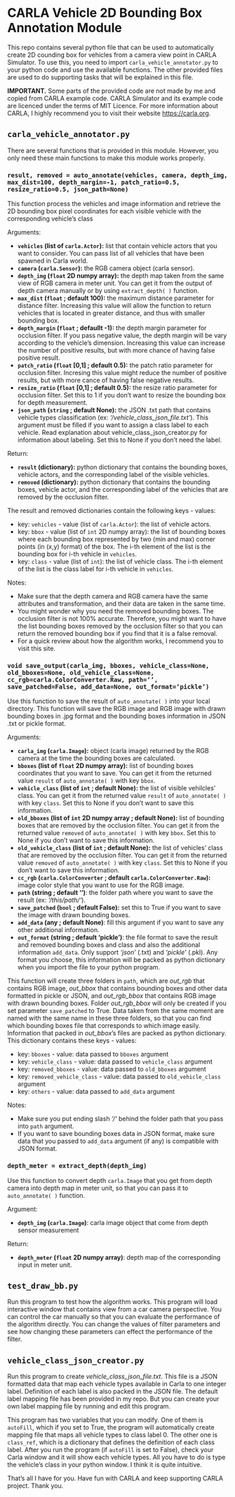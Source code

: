 # CARLA Vehicle 2D Bounding Box Annotation Module

This repo contains several python file that can be used to automatically create 2D counding box for vehicles from a camera view point in CARLA Simulator. To  use this, you need to import `carla_vehicle_annotator.py` to your python code and use the available functions. The other provided files are used to do supporting tasks that will be explained in this file.

**IMPORTANT.** Some parts of the provided code are not made by me and copied from CARLA example code. CARLA Simulator and its example code are licenced under the terms of MIT Licence. For more information about CARLA, I highly recommend you to visit their website https://carla.org.

## `carla_vehicle_annotator.py`

There are several functions that is provided in this module. However, you only need these main functions to make this module works properly.

### `result, removed = auto_annotate(vehicles, camera, depth_img, max_dist=100, depth_margin=-1, patch_ratio=0.5, resize_ratio=0.5, json_path=None)`

This function process the vehicles and image information and retrieve the 2D bounding box pixel coordinates for each visible vehicle with the corresponding vehicle’s class

Arguments:
- **`vehicles` (list of `carla.Actor`):** list that contain vehicle actors that you want to consider. You can pass list of all vehicles that have been spawned in Carla world.
- **`camera` (`carla.Sensor`):** the RGB camera object (carla sensor).
- **`depth_img` (`float` 2D numpy array):** the depth map taken from the same view of RGB camera in meter unit. You can get it from the output of depth camera manually or by using `extract_depth( )` function.
- **`max_dist` (`float` ; default 100):** the maximum distance parameter for distance filter. Increasing this value will allow the function to return vehicles that is located in greater distance, and thus with smaller bounding box. 
- **`depth_margin` (`float` ; defaullt -1):** the depth margin parameter for occlusion filter. If you pass negative value, the depth margin will be vary according to the vehicle’s dimension. Increasing this value can increase the number of positive results, but with more chance of having false positive result.
- **`patch_ratio` (`float` [0,1] ; default 0.5):** the patch ratio parameter for occlusion filter. Incresing this value might reduce the number of positive results, but with more cance of having false negative results.
- **`resize_ratio` (`float` [0,1] ; default 0.5):** the resize ratio parameter for occlusion filter. Set this to 1 if you don’t want to resize the bounding box for depth measurement.
- **`json_path` (`string` ; default None):** the JSON .txt path that contains vehicle types classification (ex: *‘/vehicle_class_json_file.txt’*). This argument must be filled if you want to assign a class label to each vehicle. Read explanation about vehicle_class_json_creator.py for information about labeling. Set this to None if you don’t need the label.

Return:
- **`result` (dictionary):** python dictionary that contains the bounding boxes, vehicle actors, and the corresponding label of the visible vehicles.
- **`removed` (dictionary):** python dictionary that contains the bounding boxes, vehicle actor, and the corresponding label of the vehicles that are removed by the occlusion filter. 

The result and removed dictionaries contain the following keys - values:
- key: `vehicles` - value (list of `carla.Actor`): the list of vehicle actors.
- key: `bbox` - value (list of `int` 2D numpy array): the list of bounding boxes where each bounding box represented by two (min and max) corner points (in (x,y) format) of the box. The i-th element of the list is the bounding box for i-th vehicle in `vehicles`.
- key: `class` - value (list of `int`): the list of vehicle class. The i-th element of the list is the class label for i-th vehicle in `vehicles`.

Notes:
- Make sure that the depth camera and RGB camera have the same attributes and transformation, and their data are taken in the same time.
- You might wonder why you need the removed bounding boxes. The occlusion filter is not 100% accurate. Therefore, you might want to have the list bounding boxes removed by the occlusion filter so that you can return the removed bounding box if you find that it is a false removal.
- For a quick review about how the algorithm works, I recommend you to visit this site.

### `void save_output(carla_img, bboxes, vehicle_class=None, old_bboxes=None, old_vehicle_class=None, cc_rgb=carla.ColorConverter.Raw, path=‘’, save_patched=False, add_data=None, out_format=‘pickle’)`

Use this function to save the result of `auto_annotate( )` into your local directory. This function will save the RGB image and RGB image with drawn bounding boxes in .jpg format and the bounding boxes information in JSON .txt or pickle format.

Arguments:
- **`carla_img` (`carla.Image`):** object (carla image) returned by the RGB camera at the time the bounding boxes are calculated.
- **`bboxes` (list of `float` 2D numpy array):** list of bounding boxes coordinates that you want to save. You can get it from the returned value `result` of `auto_annotate( )` with key `bbox`.
- **`vehicle_class` (list of `int` ; default None):** the list of visible vehilcles’ class. You can get it from the returned value `result` of `auto_annotate( )` with key `class`. Set this to None if you don’t want to save this information. 
- **`old_bboxes` (list of `int` 2D numpy array ; default None):** list of bounding boxes that are removed by the occlusion filter. You can get it from the returned value `removed` of `auto_annotate( )` with key `bbox`. Set this to None if you don’t want to save this information.
- **`old_vehicle_class` (list of `int` ; default None):** the list of vehicles’ class that are removed by the occlusion filter. You can get it from the returned value `removed` of `auto_annotate( )` with key `class`. Set this to None if you don’t want to save this information.
- **`cc_rgb` (`carla.ColorConverter` ; default `carla.ColorConverter.Raw`):** image color style that you want to use for the RGB image.
- **`path` (string ; default ‘’)**: the folder path where you want to save the result (ex: *‘/this/path/‘*).
- **`save_patched` (`bool` ; default False):** set this to True if you want to save the image with drawn bounding boxes.
- **`add_data` (any ; default None)**: fill this argument if you want to save any other additional information.
- **`out_format` (string ; default ‘pickle’)**: the file format to save the result and removed bounding boxes and class and also the additional information `add_data`. Only support *‘json’* (.txt) and *‘pickle’* (.pkl). Any format you choose, this information will be packed as python dictionary when you import the file to your python program.

This function will create three folders in `path`, which are *out_rgb* that contains RGB image, *out_bbox* that contains bounding boxes and other data formatted in pickle or JSON, and *out_rgb_bbox* that contains RGB image with drawn bounding boxes. Folder *out_rgb_bbox* will only be created if you set parameter `save_patched` to True. Data taken from the same moment are named with the same name in these three folders, so that you can find which bounding boxes file that corresponds to which image easily. Information that packed in *out_bbox*’s files are packed as python dictionary. This dictionary contains these keys - values:
- key: `bboxes` - value: data passed to `bboxes` argument
- key: `vehicle_class` - value: data passed to `vehicle_class` argument
- key: `removed_bboxes` - value: data passed to `old_bboxes` argument
- key: `removed_vehicle_class` - value: data passed to `old_vehicle_class` argument
- key: `others` - value: data passed to `add_data` argument

Notes:
- Make sure you put ending slash *‘/‘* behind the folder path that you pass into `path` argument.
- If you want to save bounding boxes data in JSON format, make sure data that you passed to `add_data` argument (if any) is compatible with JSON format.

### `depth_meter = extract_depth(depth_img)`

Use this function to convert depth `carla.Image` that you get from depth camera into depth map in meter unit, so that you can pass it to `auto_annotate( )` function.

Argument:
- **`depth_img` (`carla.Image`)**: carla image object that come from depth sensor measurement

Return:
- **`depth_meter` (`float` 2D numpy array)**: depth map of the corresponding input in meter unit.

## `test_draw_bb.py`

Run this program to test how the algorithm works. This program will load interactive window that contains view from a car camera perspective. You can control the car manually so that you can evaluate the performance of the algorithm directly. You can change the values of filter parameters and see how changing these parameters can effect the performance of the filter.

## `vehicle_class_json_creator.py`

Run this program to create *vehicle_class_json_file.txt*. This file is a JSON formatted data that map each vehicle types available in Carla to one integer label. Definition of each label is also packed in the JSON file. The default label mapping file has been provided in my repo. But you can create your own label mapping file by running and edit this program.

This program has two variables that you can modify. One of them is `autoFill`, which if you set to True, the program will automatically create mapping file that maps all vehicle types to class label 0. The other one is `class_ref`, which is a dictionary that defines the definition of each class label. After you run the program (if `autoFill` is set to False), check your Carla window and it will show each vehicle types. All you have to do is type the vehicle’s class in your python window. I think it is quite intuitive.

That’s all I have for you. Have fun with CARLA and keep supporting CARLA project. Thank you.

